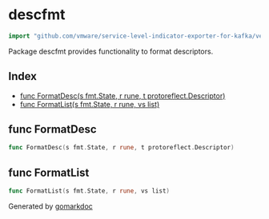 <!-- Code generated by gomarkdoc. DO NOT EDIT -->

# descfmt

```go
import "github.com/vmware/service-level-indicator-exporter-for-kafka/vendor/google.golang.org/protobuf/internal/descfmt"
```

Package descfmt provides functionality to format descriptors.

## Index

- [func FormatDesc(s fmt.State, r rune, t protoreflect.Descriptor)](<#func-formatdesc>)
- [func FormatList(s fmt.State, r rune, vs list)](<#func-formatlist>)


## func FormatDesc

```go
func FormatDesc(s fmt.State, r rune, t protoreflect.Descriptor)
```

## func FormatList

```go
func FormatList(s fmt.State, r rune, vs list)
```



Generated by [gomarkdoc](<https://github.com/princjef/gomarkdoc>)
